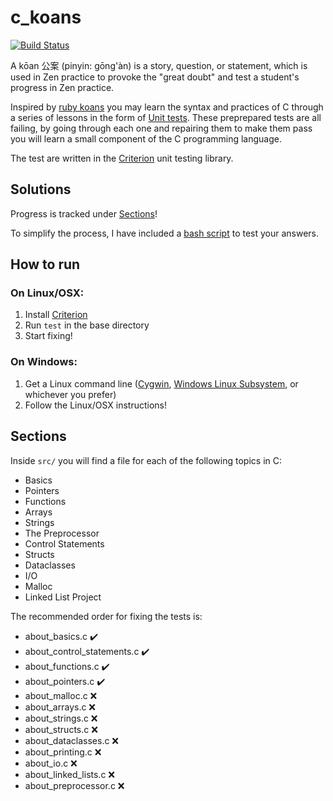 # c_koans

[![Build Status](https://travis-ci.org/c-koans/c_koans.svg?branch=develop)](https://travis-ci.org/c-koans/c_koans)

A kōan 公案 (pinyin: gōng'àn) is a story, question, or statement, which is used in Zen practice to provoke the "great doubt" and test a student's progress in Zen practice.

Inspired by [ruby koans](http://rubykoans.com/) you may learn the syntax and practices of C through a series of lessons in the form of [Unit tests](https://en.wikipedia.org/wiki/Unit_testing). These preprepared tests are all failing, by going through each one and repairing them to make them pass you will learn a small component of the C programming language.

The test are written in the [Criterion](https://github.com/Snaipe/Criterion) unit testing library.

## Solutions

Progress is tracked under [Sections](#sections)!

To simplify the process, I have included a [bash script](test) to test your answers.


## How to run

### On Linux/OSX:

1. Install [Criterion](https://github.com/Snaipe/Criterion)
2. Run `test` in the base directory
4. Start fixing!

### On Windows:

1. Get a Linux command line ([Cygwin](http://www.cygwin.com/), [Windows Linux Subsystem](https://docs.microsoft.com/en-us/windows/wsl/install-win10), or whichever you prefer)
2. Follow the Linux/OSX instructions!

## Sections

Inside `src/` you will find a file for each of the following topics in C:

- Basics
- Pointers
- Functions
- Arrays
- Strings
- The Preprocessor
- Control Statements
- Structs
- Dataclasses
- I/O
- Malloc
- Linked List Project

The recommended order for fixing the tests is:
- about_basics.c ✔️
- about_control_statements.c ✔️
- about_functions.c ✔️
- about_pointers.c ✔️
- about_malloc.c ❌
- about_arrays.c ❌
- about_strings.c ❌
- about_structs.c ❌
- about_dataclasses.c ❌
- about_printing.c ❌
- about_io.c ❌
- about_linked_lists.c ❌
- about_preprocessor.c ❌
